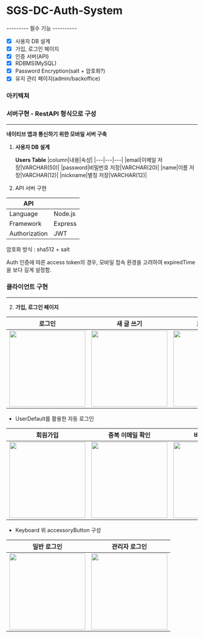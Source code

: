 SGS-DC-Auth-System
===

--------- 필수 기능 ----------
- [x] 사용자 DB 설계
- [x] 가입, 로그인 페이지
- [x] 인증 서버(API)
- [x] RDBMS(MySQL)
- [x] Password Encryption(salt + 암호화?)
- [x] 유지 관리 페이지(admin/backoffice)

<!-- --------- 필수 기능 ----------
- [ ] E-mail 인증
- [ ] 비밀번호 찾기
- [ ] 캐시

 -->
 
 
<!-- **도구 List**
ER Diagram => https://www.erdcloud.com/
 -->
<!--  ![](https://i.imgur.com/WFdQp2c.png) -->


### 아키텍쳐


### 서버구현 - RestAPI 형식으로 구성
---

**네이티브 앱과 통신하기 위한 모바일 서버 구축**

1. **사용자 DB 설계**
   
   **Users Table**
    |column|내용|속성|
    |---|---|---|
    |email|이메일 저장|VARCHAR(50)|
    |password|비밀번호 저장|VARCHAR(20)|
    |name|이름 저장|VARCHAR(12)|
    |nickname|별칭 저장|VARCHAR(12)|


2. API 서버 구현 

|API ||
|--|--|
|Language| Node.js |
|Framework | Express |
|Authorization | JWT |

암호화 방식 : sha512 + salt

Auth 인증에 따른 access token의 경우, 모바일 접속 환경을 고려하여 expiredTime을 보다 길게 설정함.

### 클라이언트 구현
---
2. **가입, 로그인 페이지**

|로그인|새 글 쓰기|로그인 실패|로그인 성공|
|:-:|:-:|:-:|:-:|
|<img src = "https://i.imgur.com/hookXgC.png" width = 200>|<img src = "https://i.imgur.com/THvgAQl.png" width = 200>|<img src = "https://i.imgur.com/thUQnWG.png" width = 200>|<img src = "https://i.imgur.com/Y3EGl4X.png" width = 200>|

- UserDefault를 활용한 자동 로그인

|회원가입|중복 이메일 확인|비밀번호 입력|회원가입|
|:-:|:-:|:-:|:-:|
|<img src = "https://i.imgur.com/Tuaxq1C.png" width = 200>|<img src = "https://i.imgur.com/1UDtzNe.png" width = 200>|<img src = "https://i.imgur.com/YfbbNOP.png" width = 200>|<img src = "https://i.imgur.com/bM5sJ2K.png" width = 200>|

- Keyboard 위 accessoryButton 구성


|일반 로그인|관리자 로그인|
|:-:|:-:|
|<img src = "https://i.imgur.com/Y3EGl4X.png" width = 200>|<img src = "https://i.imgur.con/Y3EGX.png" width = 200>|




